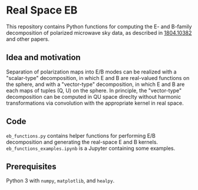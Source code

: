 # Real Space EB

This repository contains Python functions for computing the E- and B-family decomposition of polarized microwave sky data, as described in [1804.10382](https://arxiv.org/abs/1804.10382) and other papers.

## Idea and motivation

Separation of polarization maps into E/B modes can be realized with a "scalar-type" decomposition, in which E and B are real-valued functions on the sphere, and with a "vector-type" decomposition, in which E and B are each maps of tuples (Q, U) on the sphere.
In principle, the "vector-type" decomposition can be computed in QU space direclty without harmonic transformations via convolution with the appropriate kernel in real space.

## Code

`eb_functions.py` contains helper functions for performing E/B decomposition and generating the real-space E and B kernels.
`eb_functions_examples.ipynb` is a Jupyter containing some examples.

## Prerequisites

Python 3 with `numpy`, `matplotlib`, and `healpy`.
